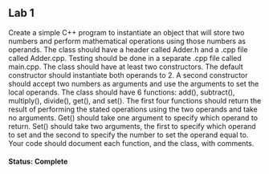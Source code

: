 ## Lab 1
Create a simple C++ program to instantiate an object that will store two numbers and perform
mathematical operations using those numbers as operands.
The class should have a header called Adder.h and a .cpp file called Adder.cpp. Testing should be
done in a separate .cpp file called main.cpp.
The class should have at least two constructors.
The default constructor should instantiate both operands to 2.
A second constructor should accept two numbers as arguments and use the arguments to set the local
operands.
The class should have 6 functions: add(), subtract(), multiply(), divide(), get(), and set().
The first four functions should return the result of performing the stated operations using the two
operands and take no arguments. Get() should take one argument to specify which operand to return.
Set() should take two arguments, the first to specify which operand to set and the second to specify
the number to set the operand equal to. Your code should document each function, and the class, with
comments.

#### Status: Complete
